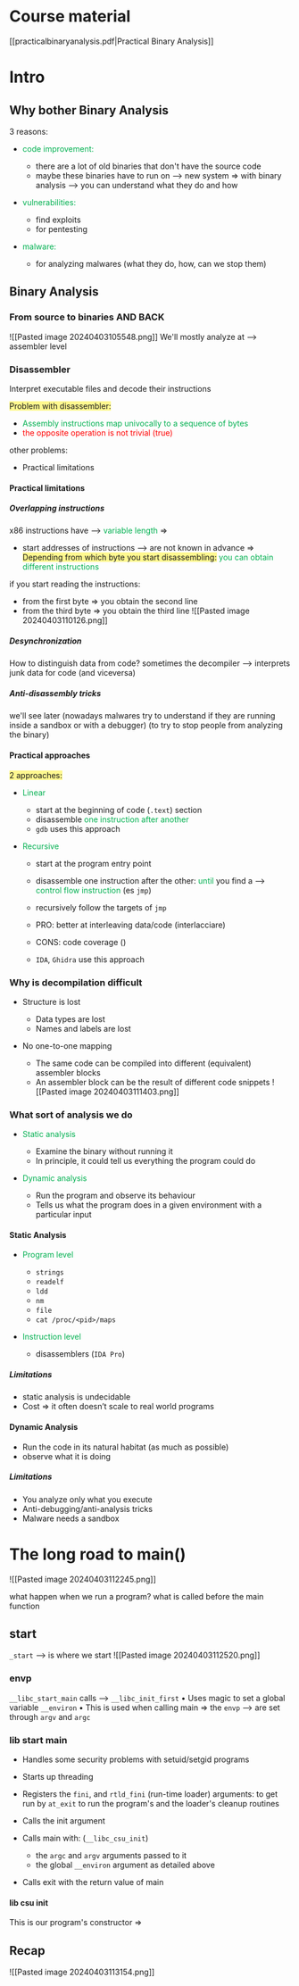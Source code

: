 # Course material
[[practicalbinaryanalysis.pdf|Practical Binary Analysis]]

# Intro
## Why bother Binary Analysis
3 reasons:
- <span style="color:#00b050">code improvement</span><span style="color:#00b050">:</span>
	- there are a lot of old binaries that don't have the source code
	- maybe these binaries have to run on -->  new system
	  =>
	  with binary analysis -->  you can understand what they do and how

- <span style="color:#00b050">vulnerabilities:</span>
	- find exploits
	- for pentesting
	  
- <span style="color:#00b050">malware:</span>
	- for analyzing malwares (what they do, how, can we stop them)

## Binary Analysis
### From source to binaries AND BACK
![[Pasted image 20240403105548.png]]
We'll mostly analyze at -->  assembler level

### Disassembler
Interpret executable files and decode their instructions

<span style="background:#fff88f">Problem with disassembler:</span>
- <span style="color:#00b050">Assembly instructions map univocally to a sequence of bytes</span>
- <span style="color:#ff0000">the opposite operation is not trivial  (true)</span>

other problems:
- Practical limitations

#### Practical limitations
##### Overlapping instructions
x86 instructions have -->   <span style="color:#00b050">variable length</span>
=>
- start addresses of instructions -->  are not known in advance
=>
<span style="background:#fff88f">Depending from which byte you start disassembling:</span>
<span style="color:#00b050">you can obtain different instructions</span>

if you start reading the instructions:
- from the first byte =>  you obtain the second line
- from the third byte =>  you obtain the third line
![[Pasted image 20240403110126.png]]

##### Desynchronization
How to distinguish data from code?
sometimes the decompiler -->  interprets junk data for code  (and viceversa)

##### Anti-disassembly tricks
we'll see later
(nowadays malwares try to understand if they are running inside a sandbox or with a debugger)
(to try to stop people from analyzing the binary)

#### Practical approaches
<span style="background:#fff88f">2 approaches:</span>
- <span style="color:#00b050">Linear</span>
	- start at the beginning of code                          (`.text`) section
	- disassemble <span style="color:#00b050">one instruction after another</span>
	- `gdb` uses this approach
	  
- <span style="color:#00b050">Recursive</span>
	- start at the program entry point
	- disassemble one instruction after the other:
	  <span style="color:#00b050">until</span> you find a -->   <span style="color:#00b050">control flow instruction</span>     (es `jmp`)
	- recursively follow the targets of `jmp`
	  
	- PRO:
	  better at interleaving data/code                            (interlacciare)

	- CONS:
	  code coverage   ()

	- `IDA`, `Ghidra` use this approach
	  
### Why is decompilation difficult
- Structure is lost
	- Data types are lost
	- Names and labels are lost
	
- No one-to-one mapping
	- The same code can be compiled into different (equivalent) assembler blocks
	- An assembler block can be the result of different code snippets
![[Pasted image 20240403111403.png]]

### What sort of analysis we do
- <span style="color:#00b050">Static analysis</span>
	- Examine the binary without running it
	- In principle, it could tell us everything the program could do
	  
- <span style="color:#00b050">Dynamic analysis</span>
	- Run the program and observe its behaviour
	- Tells us what the program does in a given environment with a particular input

#### Static Analysis
- <span style="color:#00b050">Program level</span>
	- `strings`
	- `readelf`
	- `ldd`
	- `nm`
	- `file`
	- `cat /proc/<pid>/maps`

- <span style="color:#00b050">Instruction level</span>
	- disassemblers (`IDA Pro`)

##### Limitations
- static analysis is undecidable
- Cost =>  it often doesn’t scale to real world programs

#### Dynamic Analysis
- Run the code in its natural habitat  (as much as possible)
- observe what it is doing

##### Limitations
- You analyze only what you execute
- Anti-debugging/anti-analysis tricks
- Malware needs a sandbox


# The long road to main()
![[Pasted image 20240403112245.png]]

what happen when we run a program?
what is called before the main function

## start
`_start` -->  is where we start
![[Pasted image 20240403112520.png]]
### envp
`__libc_start_main` calls -->   `__libc_init_first`
• Uses magic to set a global variable `__environ`
• This is used when calling main
=>
the `envp` -->  are set through `argv` and `argc`

### lib start main
- Handles some security problems with setuid/setgid programs
- Starts up threading
- Registers the `fini`, and `rtld_fini` (run-time loader) arguments:
  to get run by `at_exit` to run the program's and the loader's cleanup routines
  
-  Calls the init argument
- Calls main with:    (`__libc_csu_init`)
	- the `argc` and `argv` arguments passed to it 
	- the global `__environ` argument as detailed above
	
- Calls exit with the return value of main

#### lib csu init
This is our program's constructor
=>
## Recap
![[Pasted image 20240403113154.png]]

